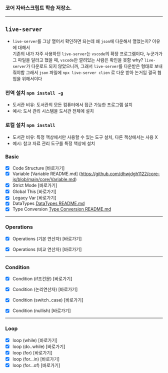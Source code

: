 
### 코어 자바스크립트 학습 저장소.

---

## `live-server`    
- `live-server`를 그냥 열어서 확인하면 되는데 왜 `json`에 다운해서 열었는지? 이유에 대해서    
기존의 내가 자주 사용하던 `live-server`는 `vscode`의 확장 프로그램이다, 누군가가 그 파일을 달라고 했을 때, `vscode`만 깔려있는 사람은 확인을 못함 why? `live-server`가 다운로드 되지 않았으니까, 그래서 `live-server`를 다운받은 형태로 보내줘야함
그래서 `json` 파일에 `npx live-server clien` 로 다운 받아 논거임
결국 협업을 위해서이다

### 전역 설치 `npm install -g`    
- 도서관 비유: 도서관의 모든 컴퓨터에서 접근 가능한 프로그램 설치
- 예시: 도서 관리 시스템을 도서관 전체에 설치

### 로컬 설치 `npm install`
- 도서관 비유: 특정 책상에서만 사용할 수 있는 도구 설치, 다른 책상에서는 사용 X
- 예시: 참고 자료 관리 도구를 특정 책상에 설치

### Basic    

- [x] Code Structure [바로가기]
- [x] Variable [Variable README.md] (https://github.com/dhwjdgh1122/core-js/blob/main/core/Variable.md)
- [x] Strict Mode [바로가기]
- [x] Global This [바로가기]
- [x] Legacy Var [바로가기]
- [x] DataTypes [DataTypes README.md](https://github.com/dhwjdgh1122/core-js/blob/main/core/DataTypes.md)
- [x] Type Conversion [Type Conversion README.md](https://github.com/dhwjdgh1122/core-js/blob/main/core/Type-Conversion.md)

---

### Operations
- [x] Operations (기본 연산자) [바로가기]
- [x] Operations (비교 연산자) [바로가기]


---
### Condition
- [x] Condition (if조건문) [바로가기]
- [x] Condition (논리연산자) [바로가기]
- [x] Condition (switch..case) [바로가기]
- [x] Condition (nullish) [바로가기]


---
### Loop
- [x] loop (while) [바로가기]
- [x] loop (do..while) [바로가기]
- [x] loop (for) [바로가기]
- [x] loop (for...in) [바로가기]
- [x] loop (for...of) [바로가기]